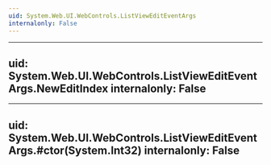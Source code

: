 ```yaml
---
uid: System.Web.UI.WebControls.ListViewEditEventArgs
internalonly: False
---
```


---
uid: System.Web.UI.WebControls.ListViewEditEventArgs.NewEditIndex
internalonly: False
---

---
uid: System.Web.UI.WebControls.ListViewEditEventArgs.#ctor(System.Int32)
internalonly: False
---
